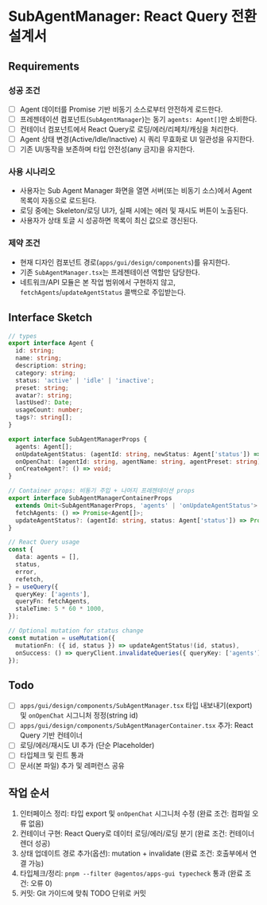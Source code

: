 # SubAgentManager: React Query 전환 설계서

## Requirements

### 성공 조건

- [ ] Agent 데이터를 Promise 기반 비동기 소스로부터 안전하게 로드한다.
- [ ] 프레젠테이션 컴포넌트(`SubAgentManager`)는 동기 `agents: Agent[]`만 소비한다.
- [ ] 컨테이너 컴포넌트에서 React Query로 로딩/에러/리페치/캐싱을 처리한다.
- [ ] Agent 상태 변경(Active/Idle/Inactive) 시 쿼리 무효화로 UI 일관성을 유지한다.
- [ ] 기존 UI/동작을 보존하며 타입 안전성(any 금지)을 유지한다.

### 사용 시나리오

- 사용자는 Sub Agent Manager 화면을 열면 서버(또는 비동기 소스)에서 Agent 목록이 자동으로 로드된다.
- 로딩 중에는 Skeleton/로딩 UI가, 실패 시에는 에러 및 재시도 버튼이 노출된다.
- 사용자가 상태 토글 시 성공하면 목록이 최신 값으로 갱신된다.

### 제약 조건

- 현재 디자인 컴포넌트 경로(`apps/gui/design/components`)를 유지한다.
- 기존 `SubAgentManager.tsx`는 프레젠테이션 역할만 담당한다.
- 네트워크/API 모듈은 본 작업 범위에서 구현하지 않고, `fetchAgents`/`updateAgentStatus` 콜백으로 주입받는다.

## Interface Sketch

```typescript
// types
export interface Agent {
  id: string;
  name: string;
  description: string;
  category: string;
  status: 'active' | 'idle' | 'inactive';
  preset: string;
  avatar?: string;
  lastUsed?: Date;
  usageCount: number;
  tags?: string[];
}

export interface SubAgentManagerProps {
  agents: Agent[];
  onUpdateAgentStatus: (agentId: string, newStatus: Agent['status']) => void;
  onOpenChat: (agentId: string, agentName: string, agentPreset: string) => void;
  onCreateAgent?: () => void;
}

// Container props: 비동기 주입 + 나머지 프레젠테이션 props
export interface SubAgentManagerContainerProps
  extends Omit<SubAgentManagerProps, 'agents' | 'onUpdateAgentStatus'> {
  fetchAgents: () => Promise<Agent[]>;
  updateAgentStatus?: (agentId: string, status: Agent['status']) => Promise<void>;
}

// React Query usage
const {
  data: agents = [],
  status,
  error,
  refetch,
} = useQuery({
  queryKey: ['agents'],
  queryFn: fetchAgents,
  staleTime: 5 * 60 * 1000,
});

// Optional mutation for status change
const mutation = useMutation({
  mutationFn: ({ id, status }) => updateAgentStatus!(id, status),
  onSuccess: () => queryClient.invalidateQueries({ queryKey: ['agents'] }),
});
```

## Todo

- [ ] `apps/gui/design/components/SubAgentManager.tsx` 타입 내보내기(export) 및 `onOpenChat` 시그니처 정정(string id)
- [ ] `apps/gui/design/components/SubAgentManagerContainer.tsx` 추가: React Query 기반 컨테이너
- [ ] 로딩/에러/재시도 UI 추가 (단순 Placeholder)
- [ ] 타입체크 및 린트 통과
- [ ] 문서(본 파일) 추가 및 레퍼런스 공유

## 작업 순서

1. 인터페이스 정리: 타입 export 및 `onOpenChat` 시그니처 수정 (완료 조건: 컴파일 오류 없음)
2. 컨테이너 구현: React Query로 데이터 로딩/에러/로딩 분기 (완료 조건: 컨테이너 렌더 성공)
3. 상태 업데이트 경로 추가(옵션): mutation + invalidate (완료 조건: 호출부에서 연결 가능)
4. 타입체크/정리: `pnpm --filter @agentos/apps-gui typecheck` 통과 (완료 조건: 오류 0)
5. 커밋: Git 가이드에 맞춰 TODO 단위로 커밋
